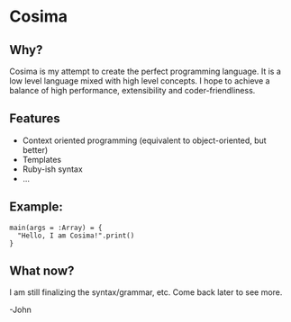 # Cosima

## Why?

Cosima is my attempt to create the perfect programming language. It is a low level language mixed with high level concepts. I hope to achieve a balance of high performance, extensibility and coder-friendliness.

## Features

- Context oriented programming (equivalent to object-oriented, but better)
- Templates
- Ruby-ish syntax
- ...

## Example:
    main(args = :Array) = {
      "Hello, I am Cosima!".print()
    }

## What now?

I am still finalizing the syntax/grammar, etc. Come back later to see more.

-John